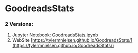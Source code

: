 # GoodreadsStats
### 2 Versions: 
1. Jupyter Notebook: [GoodreadsStats.ipynb](/GoodreadsStats.ipynb)
2. WebSite [https://tylermnielsen.github.io/GoodreadsStats/](https://tylermnielsen.github.io/GoodreadsStats/)